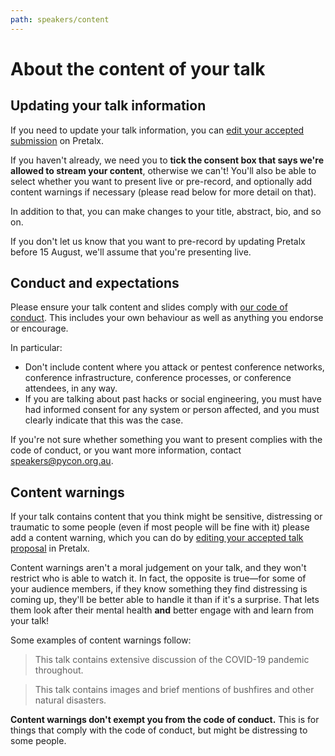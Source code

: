 ```yaml
---
path: speakers/content
---
```


# About the content of your talk

## Updating your talk information

If you need to update your talk information, you can [edit your accepted submission](https://pretalx.com/pycon-au-2020/me/submissions/) on Pretalx.

If you haven't already, we need you to **tick the consent box that says we're allowed to stream your content**, otherwise we can't! You'll also be able to select whether you want to present live or pre-record, and optionally add content warnings if necessary (please read below for more detail on that).

In addition to that, you can make changes to your title, abstract, bio, and so on.

If you don't let us know that you want to pre-record by updating Pretalx before 15 August, we'll assume that you're presenting live.

## Conduct and expectations

Please ensure your talk content and slides comply with [our code of conduct](/conduct). This includes your own behaviour as well as anything you endorse or encourage.

In particular:

- Don't include content where you attack or pentest conference networks, conference infrastructure, conference processes, or conference attendees, in any way.
- If you are talking about past hacks or social engineering, you must have had informed consent for any system or person affected, and you must clearly indicate that this was the case.

If you're not sure whether something you want to present complies with the code of conduct, or you want more information, contact [speakers@pycon.org.au](mailto:speakers@pycon.org.au).

## Content warnings

If your talk contains content that you think might be sensitive, distressing or traumatic to some people (even if most people will be fine with it) please add a content warning, which you can do by [editing your accepted talk proposal](https://pretalx.com/pycon-au-2020/me/submissions/) in Pretalx.

Content warnings aren't a moral judgement on your talk, and they won't restrict who is able to watch it. In fact, the opposite is true&mdash;for some of your audience members, if they know something they find distressing is coming up, they'll be better able to handle it than if it's a surprise. That lets them look after their mental health **and** better engage with and learn from your talk!

Some examples of content warnings follow:

> This talk contains extensive discussion of the COVID-19 pandemic throughout.

> This talk contains images and brief mentions of bushfires and other natural disasters.

**Content warnings don't exempt you from the code of conduct.** This is for things that comply with the code of conduct, but might be distressing to some people.